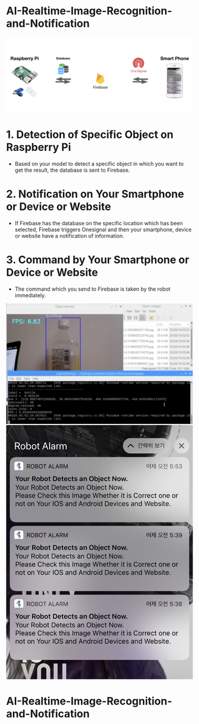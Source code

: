 # AI-Realtime-Image-Recognition-and-Notification

<img src="./git/0.png">

# 1. Detection of Specific Object on Raspberry Pi
- Based on your model to detect a specific object in which you want to get the result, the database is sent to Firebase.

# 2. Notification on Your Smartphone or Device or Website
- If Firebase has the database on the specific location which has been selected, Firebase triggers Onesignal and then your smartphone, device or website have a notification of information.

# 3. Command by Your Smartphone or Device or Website
- The command which you send to Firebase is taken by the robot immediately.


<img src="./git/1.png" width="524" height="324"><img src="./git/3.png">




# AI-Realtime-Image-Recognition-and-Notification
